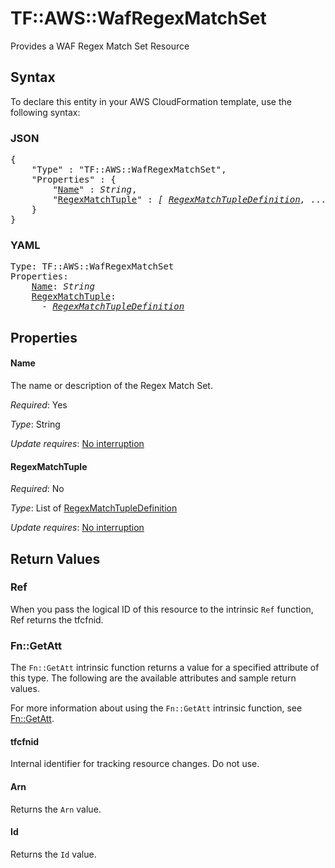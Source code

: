 # TF::AWS::WafRegexMatchSet

Provides a WAF Regex Match Set Resource

## Syntax

To declare this entity in your AWS CloudFormation template, use the following syntax:

### JSON

<pre>
{
    "Type" : "TF::AWS::WafRegexMatchSet",
    "Properties" : {
        "<a href="#name" title="Name">Name</a>" : <i>String</i>,
        "<a href="#regexmatchtuple" title="RegexMatchTuple">RegexMatchTuple</a>" : <i>[ <a href="regexmatchtupledefinition.md">RegexMatchTupleDefinition</a>, ... ]</i>
    }
}
</pre>

### YAML

<pre>
Type: TF::AWS::WafRegexMatchSet
Properties:
    <a href="#name" title="Name">Name</a>: <i>String</i>
    <a href="#regexmatchtuple" title="RegexMatchTuple">RegexMatchTuple</a>: <i>
      - <a href="regexmatchtupledefinition.md">RegexMatchTupleDefinition</a></i>
</pre>

## Properties

#### Name

The name or description of the Regex Match Set.

_Required_: Yes

_Type_: String

_Update requires_: [No interruption](https://docs.aws.amazon.com/AWSCloudFormation/latest/UserGuide/using-cfn-updating-stacks-update-behaviors.html#update-no-interrupt)

#### RegexMatchTuple

_Required_: No

_Type_: List of <a href="regexmatchtupledefinition.md">RegexMatchTupleDefinition</a>

_Update requires_: [No interruption](https://docs.aws.amazon.com/AWSCloudFormation/latest/UserGuide/using-cfn-updating-stacks-update-behaviors.html#update-no-interrupt)

## Return Values

### Ref

When you pass the logical ID of this resource to the intrinsic `Ref` function, Ref returns the tfcfnid.

### Fn::GetAtt

The `Fn::GetAtt` intrinsic function returns a value for a specified attribute of this type. The following are the available attributes and sample return values.

For more information about using the `Fn::GetAtt` intrinsic function, see [Fn::GetAtt](https://docs.aws.amazon.com/AWSCloudFormation/latest/UserGuide/intrinsic-function-reference-getatt.html).

#### tfcfnid

Internal identifier for tracking resource changes. Do not use.

#### Arn

Returns the <code>Arn</code> value.

#### Id

Returns the <code>Id</code> value.

